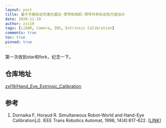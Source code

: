 ```yaml
---
layout: post
title: 基于手眼标定的激光雷达-惯导和相机-惯导外参标定和尺度估计
date: 2020-11-19
author: zxl19
tags: [LiDAR, Camera, INS, Extrinsic Calibration]
comments: true
toc: true
pinned: true
---
```


第一次收到star和fork，纪念一下。

<!-- more -->

## 仓库地址

[zxl19/Hand_Eye_Extrinsic_Calibration](https://github.com/zxl19/Hand_Eye_Extrinsic_Calibration)

## 参考

1. Dornaika F, Horaud R. Simultaneous Robot-World and Hand-Eye Calibration[J]. IEEE Trans Robotics Automat, 1998, 14(4):617-622. [[LINK](https://ieeexplore.ieee.org/document/704233)]
